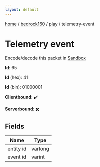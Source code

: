 ```yaml
---
layout: default
---
```


[home](/)  /  [bedrock160](/protocol/bedrock160)  /  [play](/protocol/bedrock160/play)  /  telemetry-event

# Telemetry event

Encode/decode this packet in [Sandbox](../../../sandbox/bedrock160#play.telemetry_event)

**Id**: 65

**Id** (hex): 41

**Id** (bin): 01000001

**Clientbound**: ✔️

**Serverbound**: ✖️

## Fields

Name | Type
---|---
entity id | varlong
event id | varint
